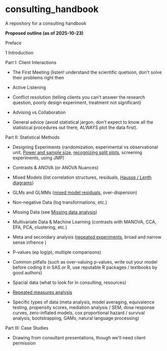 # consulting_handbook

A repository for a consulting handbook

**Proposed outline (as of 2025-10-23)**

Preface

1 Introduction

Part I: Client Interactions

-   The First Meeting (listen! understand the scientific quetsion, don't solve their problems right then

-   Active Listening

-   Conflict resolution (telling clients you can't answer the research question, poorly design experiment, treatment not significant)

-   Advising vs Collaboration

-   General advice (avoid statistical jargon, don't expect to know all the statistical procedures out there, ALWAYS plot the data first).

Part II: Statistical Methods

-   Designing Experiments (randomization, experimental vs observational unit, [Power and sample size](https://iastate.box.com/s/yc11t6puccwds1gyz4575fvb6l07nm0s), [recognizing split plots](https://iastate.box.com/s/sll60ecfhb3fiyu91d12niblw02hfb73), screening experiments, using JMP)

-   Contrasts & ANOVA (or ANOVA Nuances)

-   Mixed Models (list correlation structures, residuals, [Hausse / Lenth diagrams](https://iastate.box.com/s/s8clc6ibk5bhv3nq8qsei8as61ykgxv5))

-   GLMs and GLMMs ([mixed model residuals](https://iastate.box.com/s/lf6mqbg83sydjlrtwbp6sga2wuysz311), over-dispersion)

-   Non-negative Data (log transformations, etc.)

-   Missing Data (see [Missing data analysis](https://iastate.box.com/s/b7w83oc9quc43xbvd6tfkghl810mlvuv))

-   Multivariate Data & Machine Learning (contrasts with MANOVA, CCA, EFA, PCA, clustering, etc.)

-   Meta and secondary analysis ([repeated experiments](https://iastate.box.com/s/6uj8pxnpr57r7wxf5y202unu7w9xufd8), broad and narrow sense infrence )

-   P-values (ep log(p), multiple comparisons)

-   Common pitfalls (such as over-valuing p-values, write out your model before coding it in SAS or R, use reputable R packages / textbooks by good authors)

-   Spacial data (what to look for in consulting, resources)

-   [Repeated measures analysis](https://iastate.box.com/s/g2bksh54te5x7zhpysx9kou8ep69ktsb)

-   Specific types of data (meta analysis, model averaging, equivalence testing, propensity scores, mediation analysis / SEM, dose response curves, zero-inflated models, cox proportional hazard / survival analysis, bootstrapping, GAMs, natural language processing)

Part III: Case Studies

-   Drawing from consultant presentations, though we'll need client permission
